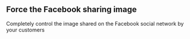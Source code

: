 ## Force the Facebook sharing image
Completely control the image shared on the Facebook social network by your customers